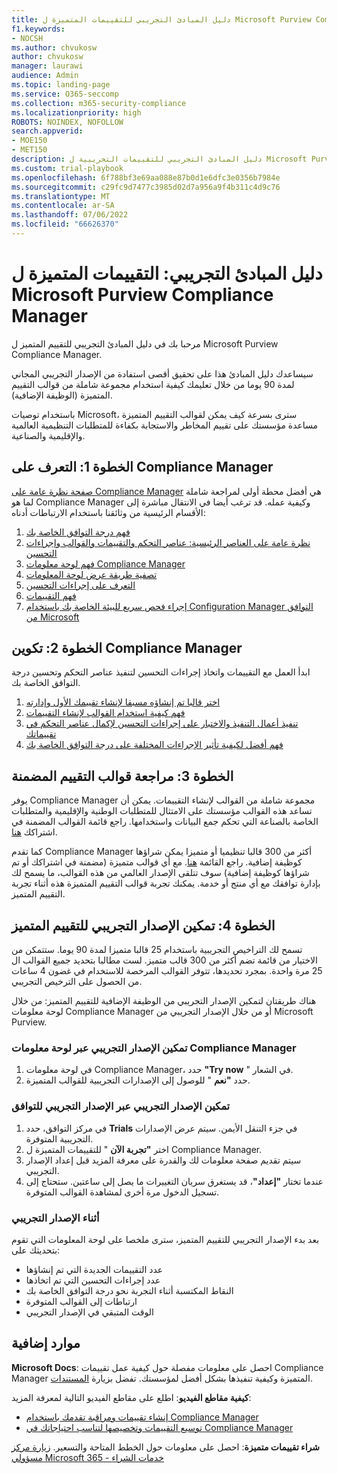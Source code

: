 ```yaml
---
title: دليل المبادئ التجريبي للتقييمات المتميزة ل Microsoft Purview Compliance Manager
f1.keywords:
- NOCSH
ms.author: chvukosw
author: chvukosw
manager: laurawi
audience: Admin
ms.topic: landing-page
ms.service: O365-seccomp
ms.collection: m365-security-compliance
ms.localizationpriority: high
ROBOTS: NOINDEX, NOFOLLOW
search.appverid:
- MOE150
- MET150
description: دليل المبادئ التجريبي للتقييمات التجريبية ل Microsoft Purview Compliance Manager.
ms.custom: trial-playbook
ms.openlocfilehash: 6f788bf3e69aa088e87b0d1e6dfc3e0356b7984e
ms.sourcegitcommit: c29fc9d7477c3985d02d7a956a9f4b311c4d9c76
ms.translationtype: MT
ms.contentlocale: ar-SA
ms.lasthandoff: 07/06/2022
ms.locfileid: "66626370"
---
```

# <a name="trial-playbook-microsoft-purview-compliance-manager-premium-assessments"></a>دليل المبادئ التجريبي: التقييمات المتميزة ل Microsoft Purview Compliance Manager

مرحبا بك في دليل المبادئ التجريبي للتقييم المتميز ل Microsoft Purview Compliance Manager.

سيساعدك دليل المبادئ هذا على تحقيق أقصى استفادة من الإصدار التجريبي المجاني لمدة 90 يوما من خلال تعليمك كيفية استخدام مجموعة شاملة من قوالب التقييم المتميزة (الوظيفة الإضافية).

باستخدام توصيات Microsoft، سترى بسرعة كيف يمكن لقوالب التقييم المتميزة مساعدة مؤسستك على تقييم المخاطر والاستجابة بكفاءة للمتطلبات التنظيمية العالمية والإقليمية والصناعية.

## <a name="step-1-get-to-know-compliance-manager"></a>الخطوة 1: التعرف على Compliance Manager

[صفحة نظرة عامة على Compliance Manager](compliance-manager.md) هي أفضل محطة أولى لمراجعة شاملة لما هو Compliance Manager وكيفية عمله. قد ترغب أيضا في الانتقال مباشرة إلى الأقسام الرئيسية من وثائقنا باستخدام الارتباطات أدناه:

1. [فهم درجة التوافق الخاصة بك](compliance-manager.md#understanding-your-compliance-score)
1. [نظرة عامة على العناصر الرئيسية: عناصر التحكم والتقييمات والقوالب وإجراءات التحسين](compliance-manager.md#key-elements-controls-assessments-templates-improvement-actions)
1. [فهم لوحة معلومات Compliance Manager](compliance-manager-setup.md#understand-the-compliance-manager-dashboard)
1. [تصفية طريقة عرض لوحة المعلومات](compliance-manager-setup.md#filtering-your-dashboard-view)
1. [التعرف على إجراءات التحسين](compliance-manager-setup.md#improvement-actions-page)
1. [فهم التقييمات](compliance-manager.md#assessments)
1. [إجراء فحص سريع للبيئة الخاصة بك باستخدام Configuration Manager التوافق من Microsoft](compliance-manager-mcca.md)

## <a name="step-2-configure-compliance-manager"></a>الخطوة 2: تكوين Compliance Manager

ابدأ العمل مع التقييمات واتخاذ إجراءات التحسين لتنفيذ عناصر التحكم وتحسين درجة التوافق الخاصة بك.

1. [اختر قالبا تم إنشاؤه مسبقا لإنشاء تقييمك الأول وإدارته](compliance-manager-assessments.md)
1. [فهم كيفية استخدام القوالب لإنشاء التقييمات](compliance-manager-templates.md)
1. [تنفيذ أعمال التنفيذ والاختبار على إجراءات التحسين لإكمال عناصر التحكم في تقييماتك](compliance-manager-improvement-actions.md)
1. [فهم أفضل لكيفية تأثير الإجراءات المختلفة على درجة التوافق الخاصة بك](compliance-score-calculation.md)

## <a name="step-3-review-included-assessment-templates"></a>الخطوة 3: مراجعة قوالب التقييم المضمنة

يوفر Compliance Manager مجموعة شاملة من القوالب لإنشاء التقييمات. يمكن أن تساعد هذه القوالب مؤسستك على الامتثال للمتطلبات الوطنية والإقليمية والمتطلبات الخاصة بالصناعة التي تحكم جمع البيانات واستخدامها. راجع قائمة القوالب المضمنة في اشتراكك [هنا](/office365/servicedescriptions/microsoft-365-service-descriptions/microsoft-365-tenantlevel-services-licensing-guidance/microsoft-365-security-compliance-licensing-guidance#which-assessments-are-included-by-default-free-of-cost).

كما تقدم Compliance Manager أكثر من 300 قالبا تنظيميا أو متميزا يمكن شراؤها كوظيفة إضافية. راجع القائمة [هنا](compliance-manager-templates-list.md#premium-templates). مع أي قوالب متميزة (مضمنة في اشتراكك أو تم شراؤها كوظيفة إضافية) سوف تتلقى الإصدار العالمي من هذه القوالب، ما يسمح لك بإدارة توافقك مع أي منتج أو خدمة. يمكنك تجربة قوالب التقييم المتميزة هذه أثناء تجربة التقييم المتميز.

## <a name="step-4-enable-the-premium-assessment-trial"></a>الخطوة 4: تمكين الإصدار التجريبي للتقييم المتميز

تسمح لك التراخيص التجريبية باستخدام 25 قالبا متميزا لمدة 90 يوما. ستتمكن من الاختيار من قائمة تضم أكثر من 300 قالب متميز. لست مطالبا بتحديد جميع القوالب ال 25 مرة واحدة. بمجرد تحديدها، تتوفر القوالب المرخصة للاستخدام في غضون 4 ساعات من الحصول على الترخيص التجريبي.

هناك طريقتان لتمكين الإصدار التجريبي من الوظيفة الإضافية للتقييم المتميز: من خلال لوحة معلومات Compliance Manager أو من خلال الإصدار التجريبي من Microsoft Purview.

### <a name="enable-trial-via-the-compliance-manager-dashboard"></a>تمكين الإصدار التجريبي عبر لوحة معلومات Compliance Manager

1. في لوحة معلومات Compliance Manager، حدد **"Try now** " في الشعار.
1. حدد **"نعم** " للوصول إلى الإصدارات التجريبية للقوالب المتميزة.

### <a name="enable-trial-via-the-compliance-trial"></a>تمكين الإصدار التجريبي عبر الإصدار التجريبي للتوافق

1. في مركز التوافق، حدد **Trials** في جزء التنقل الأيمن. سيتم عرض الإصدارات التجريبية المتوفرة.
1. اختر **"تجربة الآن** " للتقييمات المتميزة ل Compliance Manager.
1. سيتم تقديم صفحة معلومات لك والقدرة على معرفة المزيد قبل إعداد الإصدار التجريبي.
1. عندما تختار **"إعداد"**، قد يستغرق سريان التغييرات ما يصل إلى ساعتين. ستحتاج إلى تسجيل الدخول مرة أخرى لمشاهدة القوالب المتوفرة.

### <a name="during-the-trial"></a>أثناء الإصدار التجريبي

بعد بدء الإصدار التجريبي للتقييم المتميز، سترى ملخصا على لوحة المعلومات التي تقوم بتحديثك على:

- عدد التقييمات الجديدة التي تم إنشاؤها
- عدد إجراءات التحسين التي تم اتخاذها
- النقاط المكتسبة أثناء التجربة نحو درجة التوافق الخاصة بك
- ارتباطات إلى القوالب المتوفرة
- الوقت المتبقي في الإصدار التجريبي

## <a name="additional-resources"></a>موارد إضافية

**Microsoft Docs**: احصل على معلومات مفصلة حول كيفية عمل تقييمات Compliance Manager المتميزة وكيفية تنفيذها بشكل أفضل لمؤسستك. تفضل بزيارة [المستندات](compliance-manager-templates.md).

**كيفية مقاطع الفيديو**: اطلع على مقاطع الفيديو التالية لمعرفة المزيد:

- [إنشاء تقييمات ومراقبة تقدمك باستخدام Compliance Manager](https://techcommunity.microsoft.com/t5/video-hub/create-assessments-and-monitor-your-progress-with-compliance/ba-p/1687992?search-action-id=375363186777&search-result-uid=1687992)
- [توسيع التقييمات وتخصيصها لتناسب احتياجاتك في Compliance Manager](https://techcommunity.microsoft.com/t5/video-hub/extend-and-customize-assessments-to-suit-your-needs-in/ba-p/1687991?search-action-id=375363186777&search-result-uid=1687991)

**شراء تقييمات متميزة**: احصل على معلومات حول الخطط المتاحة والتسعير. [زيارة مركز مسؤولي Microsoft 365 - خدمات الشراء](https://admin.microsoft.com/#/catalog/offer-details/compliance-manager-premium-assessment-add-on/46E9BF2A-3C8D-4A69-A7E7-3DA04687636D)
